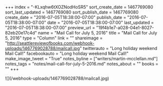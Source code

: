 +++
index = "-KLxqhw6tXOZNodHoSR5"
sort_create_date = 1467769080
sort_last_updated = 1467769080
sort_publish_date = 1467769080
create_date = "2016-07-05T18:38:00-07:00"
publish_date = "2016-07-05T18:38:00-07:00"
date = "2016-07-05T18:38:00-07:00"
last_updated = "2016-07-05T18:38:00-07:00"
preview_url = "19f4b1e7-a028-04e1-8027-82eb20e17c4d"
name = "Mail Call for July 5, 2016"
title = "Mail Call for July 5, 2016"
type = "Column"
link = ""
shareimage = "http://seattlereviewofbooks.com/webhook-uploads/1467769028788/mailcall.jpg"
twitterauto = "Long holiday weekend Mail Call!"
facebookauto = "Long holiday weekend Mail Call!"
make_image_tweet = "True"
notes_byline = ["writers/martin-mcclellan.md"]
notes_tags = "notes/mail-call-for-july-5-2016.md"
notes_about = ""
books = ""
+++
<p class="image">![](/webhook-uploads/1467769028788/mailcall.jpg)</p>